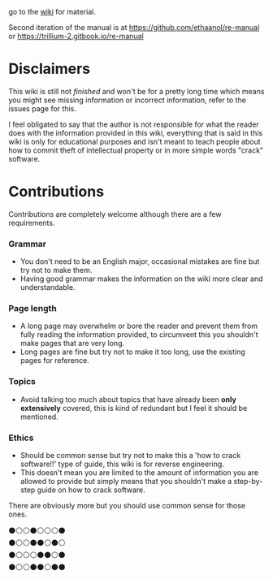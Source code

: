 go to the <a href="https://github.com/WalmartSolutions/jvm-manual/wiki">wiki</a> for material.

Second iteration of the manual is at https://github.com/ethaanol/re-manual or https://trillium-2.gitbook.io/re-manual

# Disclaimers
This wiki is still not *finished* and won't be for a pretty long time which means you might see missing information or incorrect information, refer to the issues page for this.

I feel obligated to say that the author is not responsible for what the reader does with the information provided in this wiki, everything that is said in this wiki is only for educational purposes and isn't meant to teach people about how to commit theft of intellectual property or in more simple words "crack" software.

# Contributions
Contributions are completely welcome although there are a few requirements.
### Grammar
- You don't need to be an English major, occasional mistakes are fine but try not to make them.
- Having good grammar makes the information on the wiki more clear and understandable.
### Page length
-  A long page may overwhelm or bore the reader and prevent them from fully reading the information provided, to circumvent this you shouldn't make pages that are very long.
- Long pages are fine but try not to make it too long, use the existing pages for reference.
### Topics
- Avoid talking too much about topics that have already been **only extensively** covered, this is kind of redundant but I feel it should be mentioned.
### Ethics
- Should be common sense but try not to make this a 'how to crack software!!' type of guide, this wiki is for reverse engineering. 
- This doesn't mean you are limited to the amount of information you are allowed to provide but simply means that you shouldn't make a step-by-step guide on how to crack software.

There are obviously more but you should use common sense for those ones.

⚫⚪⚪⚫⚪⚪⚪⚫ <br>
⚫⚪⚪⚫⚫⚪⚫⚪ <br>
⚫⚪⚪⚪⚫⚫⚪⚫ <br>
⚫⚪⚪⚫⚫⚪⚫⚫ 
